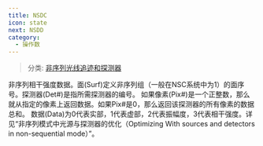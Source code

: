 ```yaml
---
title: NSDC
icon: state
next: NSDD
category:
  - 操作数
---
```


> 分类: [非序列光线追迹和探测器](/hb/operands/131/891/  "Zemax 操作数 非序列光线追迹和探测器")

非序列相干强度数据。面(Surf)定义非序列组（一般在NSC系统中为1）的面序号。探测器(Det#)是指所需探测器的编号。 
如果像素(Pix#)是一个正整数，那么就从指定的像素上返回数据。如果Pix#是0，那么返回该探测器的所有像素的数据总和。 
数据(Data)为0代表实部，1代表虚部，2代表振幅度，3代表相干强度。详见“非序列模式中光源与探测器的优化（Optimizing With sources and detectors in non-sequential mode）”。